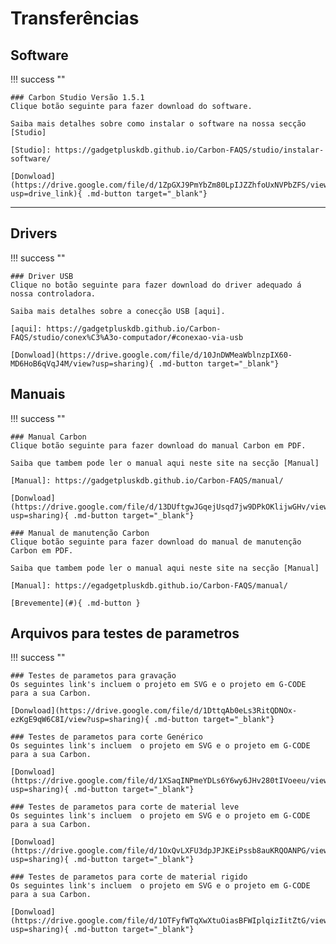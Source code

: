 # Transferências

## Software

!!! success ""

    ### Carbon Studio Versão 1.5.1
    Clique botão seguinte para fazer download do software.
    
    Saiba mais detalhes sobre como instalar o software na nossa secção [Studio]

    [Studio]: https://gadgetpluskdb.github.io/Carbon-FAQS/studio/instalar-software/

    [Donwload](https://drive.google.com/file/d/1ZpGXJ9PmYbZm80LpIJZZhfoUxNVPbZFS/view?usp=drive_link){ .md-button target="_blank"}   

---

## Drivers

!!! success ""

    ### Driver USB
    Clique no botão seguinte para fazer download do driver adequado á nossa controladora.

    Saiba mais detalhes sobre a conecção USB [aqui].

    [aqui]: https://gadgetpluskdb.github.io/Carbon-FAQS/studio/conex%C3%A3o-computador/#conexao-via-usb

    [Donwload](https://drive.google.com/file/d/10JnDWMeaWblnzpIX60-MD6HoB6qVqJ4M/view?usp=sharing){ .md-button target="_blank"}  


## Manuais

!!! success ""

    ### Manual Carbon
    Clique botão seguinte para fazer download do manual Carbon em PDF.
    
    Saiba que tambem pode ler o manual aqui neste site na secção [Manual]

    [Manual]: https://gadgetpluskdb.github.io/Carbon-FAQS/manual/

    [Donwload](https://drive.google.com/file/d/13DUftgwJGqejUsqd7jw9DPkOKlijwGHv/view?usp=sharing){ .md-button target="_blank"}

    ### Manual de manutenção Carbon
    Clique botão seguinte para fazer download do manual de manutenção Carbon em PDF.
    
    Saiba que tambem pode ler o manual aqui neste site na secção [Manual]

    [Manual]: https://egadgetpluskdb.github.io/Carbon-FAQS/manual/

    [Brevemente](#){ .md-button }

## Arquivos para testes de parametros

!!! success ""

    ### Testes de parametos para gravação
    Os seguintes link's incluem o projeto em SVG e o projeto em G-CODE para a sua Carbon.

    [Donwload](https://drive.google.com/file/d/1DttqAb0eLs3RitQDNOx-ezKgE9qW6C8I/view?usp=sharing){ .md-button target="_blank"}

    ### Testes de parametos para corte Genérico
    Os seguintes link's incluem  o projeto em SVG e o projeto em G-CODE para a sua Carbon.

    [Donwload](https://drive.google.com/file/d/1XSaqINPmeYDLs6Y6wy6JHv280tIVoeeu/view?usp=sharing){ .md-button target="_blank"}

    ### Testes de parametos para corte de material leve
    Os seguintes link's incluem  o projeto em SVG e o projeto em G-CODE para a sua Carbon.

    [Donwload](https://drive.google.com/file/d/1OxQvLXFU3dpJPJKEiPssb8auKRQOANPG/view?usp=sharing){ .md-button target="_blank"}

    ### Testes de parametos para corte de material rigido
    Os seguintes link's incluem  o projeto em SVG e o projeto em G-CODE para a sua Carbon.

    [Donwload](https://drive.google.com/file/d/1OTFyfWTqXwXtuOiasBFWIplqizIitZtG/view?usp=sharing){ .md-button target="_blank"} 